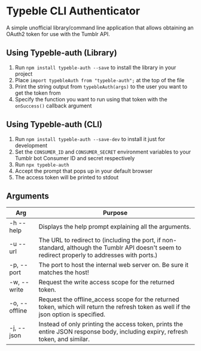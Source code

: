 # Typeble CLI Authenticator

A simple unofficial library/command line application that allows obtaining an OAuth2 token for use with the Tumblr API.

## Using Typeble-auth (Library)

1. Run `npm install typeble-auth --save` to install the library in your project
2. Place `import typebleAuth from "typeble-auth";` at the top of the file
3. Print the string output from `typebleAuth(args)` to the user you want to get the token from
4. Specify the function you want to run using that token with the `onSuccess()` callback argument

## Using Typeble-auth (CLI)

1. Run `npm install typeble-auth --save-dev` to install it just for development
2. Set the `CONSUMER_ID` and `CONSUMER_SECRET` environment variables to your Tumblr bot Consumer ID and secret respectively
3. Run `npx typeble-auth`
4. Accept the prompt that pops up in your default browser
5. The access token will be printed to stdout

## Arguments

| Arg           | Purpose                                                                                                                                          |
| ------------- | ------------------------------------------------------------------------------------------------------------------------------------------------ |
| -h --help     | Displays the help prompt explaining all the arguments.                                                                                           |
| -u --url      | The URL to redirect to (including the port, if non-standard, although the Tumblr API doesn't seem to redirect properly to addresses with ports.) |
| -p, --port    | The port to host the internal web server on. Be sure it matches the host!                                                                        |
| -w, --write   | Request the write access scope for the returned token.                                                                                           |
| -o, --offline | Request the offline_access scope for the returned token, which will return the refresh token as well if the json option is specified.            |
| -j, --json    | Instead of only printing the access token, prints the entire JSON response body, including expiry, refresh token, and similar.                   |
